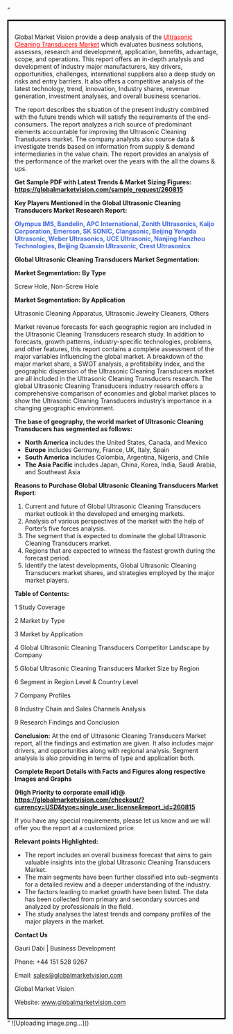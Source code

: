"<div style='border: 3px solid black; padding: 1em;'>

Global Market Vision provide a deep analysis of the <a style='color: #ff0000;' href='https://globalmarketvision.com/reports/global-ultrasonic-cleaning-transducers-market/260815'>Ultrasonic Cleaning Transducers Market</a> which evaluates business solutions, assesses, research and development, application, benefits, advantage, scope, and operations. This report offers an in-depth analysis and development of industry major manufacturers, key drivers, opportunities, challenges, international suppliers also a deep study on risks and entry barriers. It also offers a competitive analysis of the latest technology, trend, innovation, Industry shares, revenue generation, investment analyses, and overall business scenarios.

The report describes the situation of the present industry combined with the future trends which will satisfy the requirements of the end-consumers. The report analyzes a rich source of predominant elements accountable for improving the Ultrasonic Cleaning Transducers market. The company analysts also source data &amp; investigate trends based on information from supply &amp; demand intermediaries in the value chain. The report provides an analysis of the performance of the market over the years with the all the downs &amp; ups.

<strong>Get Sample PDF with Latest Trends &amp; Market Sizing Figures:</strong><strong> <a style='color: #ff0000;' href='https://globalmarketvision.com/sample_request/260815?utm_source=linkedinPulse&utm_medium=Dhiraj&utm_campaign=SN'><strong>https://globalmarketvision.com/sample_request/260815</strong></a></strong>

<strong>Key Players Mentioned in the Global Ultrasonic Cleaning Transducers Market Research Report:</strong>

<strong style='color: #4169e1;'>Olympus IMS, Bandelin, APC International, Zenith Ultrasonics, Kaijo Corporation, Emerson, SK SONIC, Clangsonic, Beijing Yongda Ultrasonic, Weber Ultrasonics, UCE Ultrasonic, Nanjing Hanzhou Technologies, Beijing Quanxin Ultrasonic, Crest Ultrasonics</strong>

<strong>Global Ultrasonic Cleaning Transducers Market Segmentation:</strong>

<strong>Market Segmentation: By Type</strong>

Screw Hole, Non-Screw Hole

<strong>Market Segmentation: By Application</strong>

Ultrasonic Cleaning Apparatus, Ultrasonic Jewelry Cleaners, Others

Market revenue forecasts for each geographic region are included in the Ultrasonic Cleaning Transducers research study. In addition to forecasts, growth patterns, industry-specific technologies, problems, and other features, this report contains a complete assessment of the major variables influencing the global market. A breakdown of the major market share, a SWOT analysis, a profitability index, and the geographic dispersion of the Ultrasonic Cleaning Transducers market are all included in the Ultrasonic Cleaning Transducers research. The global Ultrasonic Cleaning Transducers industry research offers a comprehensive comparison of economies and global market places to show the Ultrasonic Cleaning Transducers industry’s importance in a changing geographic environment.

<strong>The base of geography, the world market of Ultrasonic Cleaning Transducers has segmented as follows:</strong>
<ul>
  <li><strong>North America</strong> includes the United States, Canada, and Mexico</li>
  <li><strong>Europe</strong> includes Germany, France, UK, Italy, Spain</li>
  <li><strong>South America</strong> includes Colombia, Argentina, Nigeria, and Chile</li>
  <li><strong>The Asia Pacific</strong> includes Japan, China, Korea, India, Saudi Arabia, and Southeast Asia</li>
</ul>
<strong>Reasons to Purchase Global Ultrasonic Cleaning Transducers Market Report</strong>:
<ol>
  <li>Current and future of Global Ultrasonic Cleaning Transducers market outlook in the developed and emerging markets.</li>
  <li>Analysis of various perspectives of the market with the help of Porter’s five forces analysis.</li>
  <li>The segment that is expected to dominate the global Ultrasonic Cleaning Transducers market.</li>
  <li>Regions that are expected to witness the fastest growth during the forecast period.</li>
  <li>Identify the latest developments, Global Ultrasonic Cleaning Transducers market shares, and strategies employed by the major market players.</li>
</ol>
<strong>Table of Contents:</strong>

1 Study Coverage

2 Market by Type

3 Market by Application

4 Global Ultrasonic Cleaning Transducers Competitor Landscape by Company

5 Global Ultrasonic Cleaning Transducers Market Size by Region

6 Segment in Region Level &amp; Country Level

7 Company Profiles

8 Industry Chain and Sales Channels Analysis

9 Research Findings and Conclusion

<strong>Conclusion:</strong> At the end of Ultrasonic Cleaning Transducers Market report, all the findings and estimation are given. It also includes major drivers, and opportunities along with regional analysis. Segment analysis is also providing in terms of type and application both.

<strong> Complete Report Details with Facts and Figures along respective Images and Graphs </strong>

<strong>(High Priority to corporate email id)</strong><strong>@</strong><strong> <strong><a style='color: #ff0000;' href='https://globalmarketvision.com/checkout/?currency=USD&type=single_user_license&report_id=260815?utm_source=linkedinPulse&utm_medium=Dhiraj&utm_campaign=SN'>https://globalmarketvision.com/checkout/?currency=USD&type=single_user_license&report_id=260815</a></strong>
</strong>

If you have any special requirements, please let us know and we will offer you the report at a customized price.

<strong>Relevant points Highlighted:</strong>
<ul>
  <li>The report includes an overall business forecast that aims to gain valuable insights into the global Ultrasonic Cleaning Transducers Market.</li>
  <li>The main segments have been further classified into sub-segments for a detailed review and a deeper understanding of the industry.</li>
  <li>The factors leading to market growth have been listed. The data has been collected from primary and secondary sources and analyzed by professionals in the field.</li>
  <li>The study analyses the latest trends and company profiles of the major players in the market.</li>
</ul>
<strong>Contact Us</strong>

Gauri Dabi | Business Development

Phone: +44 151 528 9267

Email: <a href='mailto:sales@globalmarketvision.com'>sales@globalmarketvision.com</a>

Global Market Vision

Website: <a href='http://www.globalmarketvision.com/'>www.globalmarketvision.com</a>

</div>"
![Uploading image.png…]()

